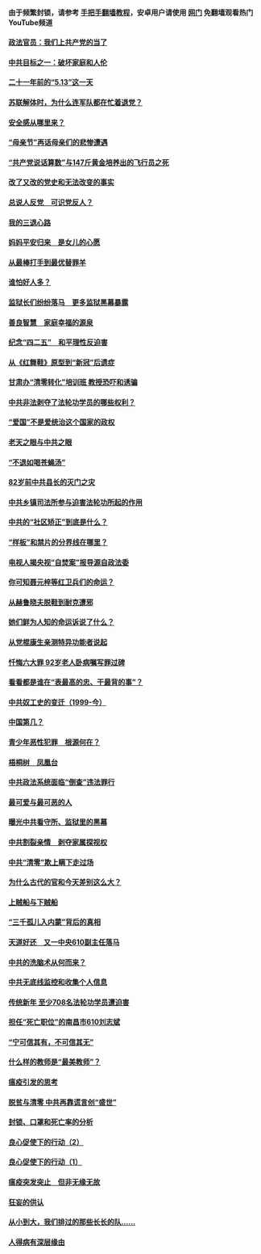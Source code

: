 #### 由于频繁封锁，请参考 [手把手翻墙教程](https://github.com/gfw-breaker/guides/wiki/)，安卓用户请使用 [网门](https://github.com/gfw-breaker/nogfw/blob/master/dl.md?t=05200901) 免翻墙观看热门YouTube频道 

#### [政法官员：我们上共产党的当了](../pages/19/425351.md?t=05200901) 

#### [中共目标之一：破坏家庭和人伦](../pages/19/424454.md?t=05200901) 

#### [二十一年前的“5.13”这一天](../pages/19/424814.md?t=05200901) 

#### [苏联解体时，为什么连军队都在忙着退党？](../pages/19/424335.md?t=05200901) 

#### [安全感从哪里来？](../pages/19/424336.md?t=05200901) 

#### [“母亲节”再话母亲们的悲惨遭遇](../pages/19/424234.md?t=05200901) 

#### [“共产党说话算数”与147斤黄金培养出的飞行员之死](../pages/19/424115.md?t=05200901) 

#### [改了又改的党史和无法改变的事实](../pages/19/424037.md?t=05200901) 

#### [总说人反党　可识党反人？](../pages/19/423820.md?t=05200901) 

#### [我的三退心路](../pages/19/423876.md?t=05200901) 

#### [妈妈平安归来　是女儿的心愿](../pages/19/423947.md?t=05200901) 

#### [从最棒打手到最优替罪羊](../pages/19/423819.md?t=05200901) 

#### [谁怕好人多？](../pages/19/423774.md?t=05200901) 

#### [监狱长们纷纷落马　更多监狱黑幕暴露](../pages/19/423787.md?t=05200901) 

#### [善良智慧　家庭幸福的源泉](../pages/19/423632.md?t=05200901) 

#### [纪念“四二五”　和平理性反迫害](../pages/19/423660.md?t=05200901) 

#### [从《红舞鞋》原型到“新冠”后遗症](../pages/19/423509.md?t=05200901) 

#### [甘肃办“清零转化”培训班 教授恐吓和诱骗](../pages/19/423498.md?t=05200901) 

#### [中共非法剥夺了法轮功学员的哪些权利？](../pages/19/423392.md?t=05200901) 

#### [“爱国”不是爱统治这个国家的政权](../pages/19/423029.md?t=05200901) 

#### [老天之眼与中共之眼](../pages/19/423378.md?t=05200901) 

#### [“不退如喝苍蝇汤”](../pages/19/423287.md?t=05200901) 

#### [82岁前中共县长的灭门之灾](../pages/19/423055.md?t=05200901) 

#### [中共乡镇司法所参与迫害法轮功所起的作用](../pages/19/423064.md?t=05200901) 

#### [中共的“社区矫正”到底是什么？](../pages/19/422870.md?t=05200901) 

#### [“样板”和禁片的分界线在哪里？](../pages/19/422704.md?t=05200901) 

#### [电视人揭央视“自焚案”报导源自政法委](../pages/19/422770.md?t=05200901) 

#### [你可知聂元梓等红卫兵们的命运？](../pages/19/422848.md?t=05200901) 

#### [从赫鲁晓夫脱鞋到耐克遭邪](../pages/19/422826.md?t=05200901) 

#### [她们鲜为人知的命运诉说了什么？](../pages/19/422754.md?t=05200901) 

#### [从党棍康生亲测特异功能者说起](../pages/19/422657.md?t=05200901) 

#### [忏悔六大罪 92岁老人卧病嘱写罪过碑](../pages/19/422750.md?t=05200901) 

#### [看看都是谁在“表最高的忠、干最背的事”？](../pages/19/422703.md?t=05200901) 

#### [中共奴工史的变迁（1999-今）](../pages/19/422656.md?t=05200901) 

#### [中国第几？](../pages/19/422496.md?t=05200901) 

#### [青少年恶性犯罪　根源何在？](../pages/19/422449.md?t=05200901) 

#### [梧桐树　凤凰台](../pages/19/422442.md?t=05200901) 

#### [中共政法系统面临“倒查”违法罪行](../pages/19/422497.md?t=05200901) 

#### [最可爱与最可恶的人](../pages/19/422448.md?t=05200901) 

#### [曝光中共看守所、监狱里的黑幕](../pages/19/422390.md?t=05200901) 

#### [中共割裂亲情　剥夺家属探视权](../pages/19/422364.md?t=05200901) 

#### [中共“清零”欺上瞒下走过场](../pages/19/422306.md?t=05200901) 

#### [为什么古代的官和今天差别这么大？](../pages/19/422228.md?t=05200901) 

#### [上贼船与下贼船](../pages/19/422276.md?t=05200901) 

#### [“三千孤儿入内蒙”背后的真相](../pages/19/422229.md?t=05200901) 

#### [天道好还　又一中央610副主任落马](../pages/19/422155.md?t=05200901) 

#### [中共的洗脑术从何而来？](../pages/19/422154.md?t=05200901) 

#### [中共无底线监控和收集个人信息](../pages/19/422039.md?t=05200901) 

#### [传统新年 至少708名法轮功学员遭迫害](../pages/19/421946.md?t=05200901) 

#### [担任“死亡职位”的南昌市610刘志斌](../pages/19/421957.md?t=05200901) 

#### [“宁可信其有，不可信其无”](../pages/19/421691.md?t=05200901) 

#### [什么样的教师是“最美教师”？](../pages/19/421755.md?t=05200901) 

#### [瘟疫引发的思考](../pages/19/421594.md?t=05200901) 

#### [脱贫与清零 中共再靠谎言创“盛世”](../pages/19/421590.md?t=05200901) 

#### [封锁、口罩和死亡率的分析](../pages/19/421495.md?t=05200901) 

#### [良心促使下的行动（2）](../pages/19/421361.md?t=05200901) 

#### [良心促使下的行动（1）](../pages/19/421302.md?t=05200901) 

#### [瘟疫突发突止　但非无缘无故](../pages/19/421281.md?t=05200901) 

#### [狂妄的供认](../pages/19/421199.md?t=05200901) 

#### [从小到大，我们排过的那些长长的队……](../pages/19/421243.md?t=05200901) 

#### [人得病有深层缘由](../pages/19/420864.md?t=05200901) 

